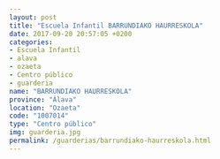 ```yaml
---
layout: post
title: "Escuela Infantil BARRUNDIAKO HAURRESKOLA"
date: 2017-09-20 20:57:05 +0200
categories:
- Escuela Infantil
- alava
- ozaeta
- Centro público
- guarderia
name: "BARRUNDIAKO HAURRESKOLA"
province: "Álava"
location: "Ozaeta"
code: "1007014"
type: "Centro público"
img: guarderia.jpg
permalink: /guarderias/barrundiako-haurreskola.html
---
```

